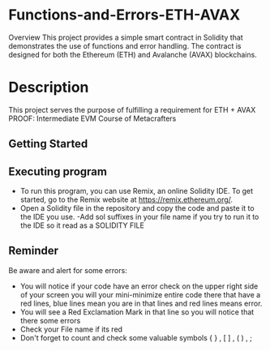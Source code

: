 # Functions-and-Errors-ETH-AVAX
Overview
This project provides a simple smart contract in Solidity that demonstrates the use of functions and error handling. The contract is designed for both the Ethereum (ETH) and Avalanche (AVAX) blockchains.

# Description

This project serves the purpose of fulfilling a requirement for ETH + AVAX PROOF: Intermediate EVM Course of Metacrafters

## Getting Started

## Executing program
- To run this program, you can use Remix, an online Solidity IDE. To get started, go to the Remix website at https://remix.ethereum.org/.
- Open a Solidity file in the repository and copy the code and paste it to the IDE you use.
-Add sol suffixes in your file name if you try to run it to the IDE so it read as a SOLIDITY FILE

## Reminder
Be aware and alert for some errors:

- You will notice if your code have an error check on the upper right side of your screen you will your mini-minimize entire code there that have a red lines, blue lines mean you are in that lines and red lines means error.
- You will see a Red Exclamation Mark in that line so you will notice that there some errors
- Check your File name if its red
- Don't forget to count and check some valuable symbols { } , [ ] , ( ) , ;
